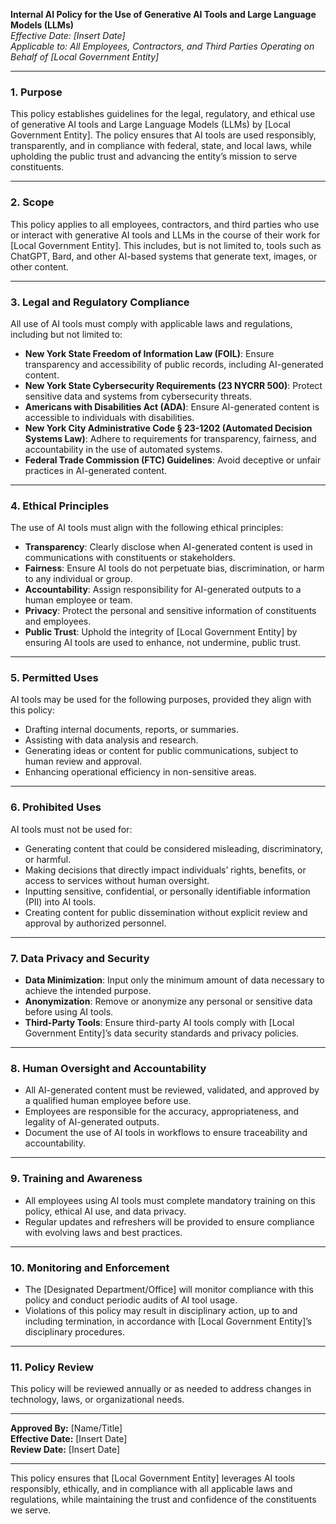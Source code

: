 **Internal AI Policy for the Use of Generative AI Tools and Large Language Models (LLMs)**  
*Effective Date: [Insert Date]*  
*Applicable to: All Employees, Contractors, and Third Parties Operating on Behalf of [Local Government Entity]*  

---

### **1. Purpose**  
This policy establishes guidelines for the legal, regulatory, and ethical use of generative AI tools and Large Language Models (LLMs) by [Local Government Entity]. The policy ensures that AI tools are used responsibly, transparently, and in compliance with federal, state, and local laws, while upholding the public trust and advancing the entity’s mission to serve constituents.  

---

### **2. Scope**  
This policy applies to all employees, contractors, and third parties who use or interact with generative AI tools and LLMs in the course of their work for [Local Government Entity]. This includes, but is not limited to, tools such as ChatGPT, Bard, and other AI-based systems that generate text, images, or other content.  

---

### **3. Legal and Regulatory Compliance**  
All use of AI tools must comply with applicable laws and regulations, including but not limited to:  
- **New York State Freedom of Information Law (FOIL)**: Ensure transparency and accessibility of public records, including AI-generated content.  
- **New York State Cybersecurity Requirements (23 NYCRR 500)**: Protect sensitive data and systems from cybersecurity threats.  
- **Americans with Disabilities Act (ADA)**: Ensure AI-generated content is accessible to individuals with disabilities.  
- **New York City Administrative Code § 23-1202 (Automated Decision Systems Law)**: Adhere to requirements for transparency, fairness, and accountability in the use of automated systems.  
- **Federal Trade Commission (FTC) Guidelines**: Avoid deceptive or unfair practices in AI-generated content.  

---

### **4. Ethical Principles**  
The use of AI tools must align with the following ethical principles:  
- **Transparency**: Clearly disclose when AI-generated content is used in communications with constituents or stakeholders.  
- **Fairness**: Ensure AI tools do not perpetuate bias, discrimination, or harm to any individual or group.  
- **Accountability**: Assign responsibility for AI-generated outputs to a human employee or team.  
- **Privacy**: Protect the personal and sensitive information of constituents and employees.  
- **Public Trust**: Uphold the integrity of [Local Government Entity] by ensuring AI tools are used to enhance, not undermine, public trust.  

---

### **5. Permitted Uses**  
AI tools may be used for the following purposes, provided they align with this policy:  
- Drafting internal documents, reports, or summaries.  
- Assisting with data analysis and research.  
- Generating ideas or content for public communications, subject to human review and approval.  
- Enhancing operational efficiency in non-sensitive areas.  

---

### **6. Prohibited Uses**  
AI tools must not be used for:  
- Generating content that could be considered misleading, discriminatory, or harmful.  
- Making decisions that directly impact individuals’ rights, benefits, or access to services without human oversight.  
- Inputting sensitive, confidential, or personally identifiable information (PII) into AI tools.  
- Creating content for public dissemination without explicit review and approval by authorized personnel.  

---

### **7. Data Privacy and Security**  
- **Data Minimization**: Input only the minimum amount of data necessary to achieve the intended purpose.  
- **Anonymization**: Remove or anonymize any personal or sensitive data before using AI tools.  
- **Third-Party Tools**: Ensure third-party AI tools comply with [Local Government Entity]’s data security standards and privacy policies.  

---

### **8. Human Oversight and Accountability**  
- All AI-generated content must be reviewed, validated, and approved by a qualified human employee before use.  
- Employees are responsible for the accuracy, appropriateness, and legality of AI-generated outputs.  
- Document the use of AI tools in workflows to ensure traceability and accountability.  

---

### **9. Training and Awareness**  
- All employees using AI tools must complete mandatory training on this policy, ethical AI use, and data privacy.  
- Regular updates and refreshers will be provided to ensure compliance with evolving laws and best practices.  

---

### **10. Monitoring and Enforcement**  
- The [Designated Department/Office] will monitor compliance with this policy and conduct periodic audits of AI tool usage.  
- Violations of this policy may result in disciplinary action, up to and including termination, in accordance with [Local Government Entity]’s disciplinary procedures.  

---

### **11. Policy Review**  
This policy will be reviewed annually or as needed to address changes in technology, laws, or organizational needs.  

---

**Approved By:** [Name/Title]  
**Effective Date:** [Insert Date]  
**Review Date:** [Insert Date]  

--- 

This policy ensures that [Local Government Entity] leverages AI tools responsibly, ethically, and in compliance with all applicable laws and regulations, while maintaining the trust and confidence of the constituents we serve.
